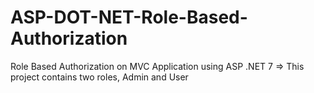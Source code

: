 # ASP-DOT-NET-Role-Based-Authorization
Role Based Authorization on MVC Application using ASP .NET 7
=> This project contains two roles, Admin and User
